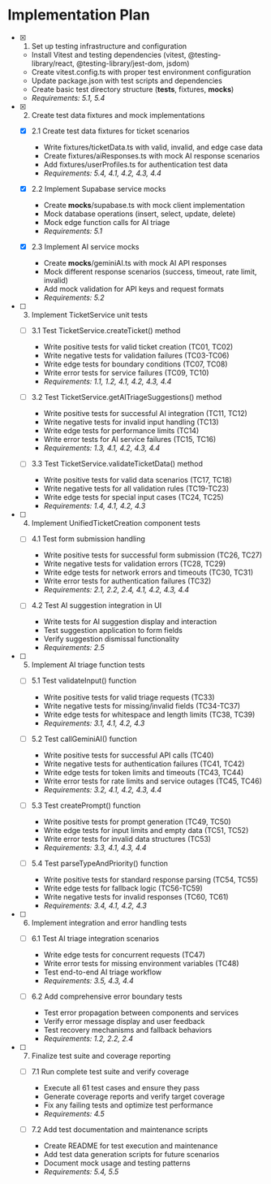 # Implementation Plan

- [x] 1. Set up testing infrastructure and configuration

  - Install Vitest and testing dependencies (vitest, @testing-library/react, @testing-library/jest-dom, jsdom)
  - Create vitest.config.ts with proper test environment configuration
  - Update package.json with test scripts and dependencies
  - Create basic test directory structure (**tests**, fixtures, **mocks**)
  - _Requirements: 5.1, 5.4_

- [x] 2. Create test data fixtures and mock implementations

  - [x] 2.1 Create test data fixtures for ticket scenarios

    - Write fixtures/ticketData.ts with valid, invalid, and edge case data
    - Create fixtures/aiResponses.ts with mock AI response scenarios
    - Add fixtures/userProfiles.ts for authentication test data
    - _Requirements: 5.4, 4.1, 4.2, 4.3, 4.4_

  - [x] 2.2 Implement Supabase service mocks

    - Create **mocks**/supabase.ts with mock client implementation
    - Mock database operations (insert, select, update, delete)
    - Mock edge function calls for AI triage
    - _Requirements: 5.1_

  - [x] 2.3 Implement AI service mocks

    - Create **mocks**/geminiAI.ts with mock AI API responses
    - Mock different response scenarios (success, timeout, rate limit, invalid)
    - Add mock validation for API keys and request formats
    - _Requirements: 5.2_

- [ ] 3. Implement TicketService unit tests

  - [ ] 3.1 Test TicketService.createTicket() method

    - Write positive tests for valid ticket creation (TC01, TC02)
    - Write negative tests for validation failures (TC03-TC06)
    - Write edge tests for boundary conditions (TC07, TC08)
    - Write error tests for service failures (TC09, TC10)
    - _Requirements: 1.1, 1.2, 4.1, 4.2, 4.3, 4.4_

  - [ ] 3.2 Test TicketService.getAITriageSuggestions() method

    - Write positive tests for successful AI integration (TC11, TC12)
    - Write negative tests for invalid input handling (TC13)
    - Write edge tests for performance limits (TC14)
    - Write error tests for AI service failures (TC15, TC16)
    - _Requirements: 1.3, 4.1, 4.2, 4.3, 4.4_

  - [ ] 3.3 Test TicketService.validateTicketData() method
    - Write positive tests for valid data scenarios (TC17, TC18)
    - Write negative tests for all validation rules (TC19-TC23)
    - Write edge tests for special input cases (TC24, TC25)
    - _Requirements: 1.4, 4.1, 4.2, 4.3_

- [ ] 4. Implement UnifiedTicketCreation component tests

  - [ ] 4.1 Test form submission handling

    - Write positive tests for successful form submission (TC26, TC27)
    - Write negative tests for validation errors (TC28, TC29)
    - Write edge tests for network errors and timeouts (TC30, TC31)
    - Write error tests for authentication failures (TC32)
    - _Requirements: 2.1, 2.2, 2.4, 4.1, 4.2, 4.3, 4.4_

  - [ ] 4.2 Test AI suggestion integration in UI
    - Write tests for AI suggestion display and interaction
    - Test suggestion application to form fields
    - Verify suggestion dismissal functionality
    - _Requirements: 2.5_

- [ ] 5. Implement AI triage function tests

  - [ ] 5.1 Test validateInput() function

    - Write positive tests for valid triage requests (TC33)
    - Write negative tests for missing/invalid fields (TC34-TC37)
    - Write edge tests for whitespace and length limits (TC38, TC39)
    - _Requirements: 3.1, 4.1, 4.2, 4.3_

  - [ ] 5.2 Test callGeminiAI() function

    - Write positive tests for successful API calls (TC40)
    - Write negative tests for authentication failures (TC41, TC42)
    - Write edge tests for token limits and timeouts (TC43, TC44)
    - Write error tests for rate limits and service outages (TC45, TC46)
    - _Requirements: 3.2, 4.1, 4.2, 4.3, 4.4_

  - [ ] 5.3 Test createPrompt() function

    - Write positive tests for prompt generation (TC49, TC50)
    - Write edge tests for input limits and empty data (TC51, TC52)
    - Write error tests for invalid data structures (TC53)
    - _Requirements: 3.3, 4.1, 4.3, 4.4_

  - [ ] 5.4 Test parseTypeAndPriority() function
    - Write positive tests for standard response parsing (TC54, TC55)
    - Write edge tests for fallback logic (TC56-TC59)
    - Write negative tests for invalid responses (TC60, TC61)
    - _Requirements: 3.4, 4.1, 4.2, 4.3_

- [ ] 6. Implement integration and error handling tests

  - [ ] 6.1 Test AI triage integration scenarios

    - Write edge tests for concurrent requests (TC47)
    - Write error tests for missing environment variables (TC48)
    - Test end-to-end AI triage workflow
    - _Requirements: 3.5, 4.3, 4.4_

  - [ ] 6.2 Add comprehensive error boundary tests
    - Test error propagation between components and services
    - Verify error message display and user feedback
    - Test recovery mechanisms and fallback behaviors
    - _Requirements: 1.2, 2.2, 2.4_

- [ ] 7. Finalize test suite and coverage reporting

  - [ ] 7.1 Run complete test suite and verify coverage

    - Execute all 61 test cases and ensure they pass
    - Generate coverage reports and verify target coverage
    - Fix any failing tests and optimize test performance
    - _Requirements: 4.5_

  - [ ] 7.2 Add test documentation and maintenance scripts
    - Create README for test execution and maintenance
    - Add test data generation scripts for future scenarios
    - Document mock usage and testing patterns
    - _Requirements: 5.4, 5.5_
